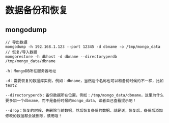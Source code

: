 # 数据备份和恢复

## mongodump 

	// 导出数据
	mongodump -h 192.168.1.123 --port 12345 -d dbname -o /tmp/mongo_data
	// 恢复/导入数据
	mongorestore -h dbhost -d dbname --directoryperdb /tmp/mongo_data/dbname

	-h：MongoDB所在服务器地址

	-d：需要恢复的数据库实例，例如：dbname，当然这个名称也可以和备份时候的不一样，比如test2

	--directoryperdb：备份数据所在位置，例如：/tmp/mongo_data/dbname，这里为什么要多加一个dbname，而不是备份时候的mongo_data，读者自己查看提示吧！

	--drop：恢复的时候，先删除当前数据，然后恢复备份的数据。就是说，恢复后，备份后添加修改的数据都会被删除，慎用哦！

